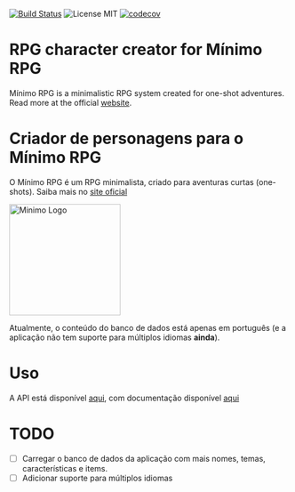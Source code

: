 [![Build Status](https://travis-ci.com/shthiago/minimo-char-generator.svg?branch=master)](https://travis-ci.com/shthiago/minimo-char-generator) ![License MIT](https://img.shields.io/github/license/mashape/apistatus.svg)  [![codecov](https://codecov.io/gh/sththiago/minimo-char-generator/branch/master/graph/badge.svg)](https://codecov.io/gh/sththiago/minimo-char-generator)



# RPG character creator for Mínimo RPG

Mínimo RPG is a minimalistic RPG system created for one-shot adventures. Read more at the official [website](https://minimorpg.com/).

# Criador de personagens para o Mínimo RPG

O Mínimo RPG é um RPG minimalista, criado para aventuras curtas (one-shots). Saiba mais no [site oficial](https://minimorpg.com/)

<img src="https://minimorpg.com/imagens/logo.png"
     alt="Minimo Logo"
     width="200"/>


Atualmente, o conteúdo do banco de dados está apenas em português (e a aplicação não tem suporte para múltiplos idiomas **ainda**).

# Uso

A API está disponível [aqui](https://minimo-char-generator.herokuapp.com/), com documentação disponível [aqui](https://minimo-char-generator.herokuapp.com/docs)

# TODO

- [ ] Carregar o banco de dados da aplicação com mais nomes, temas, características e items.
- [ ] Adicionar suporte para múltiplos idiomas
